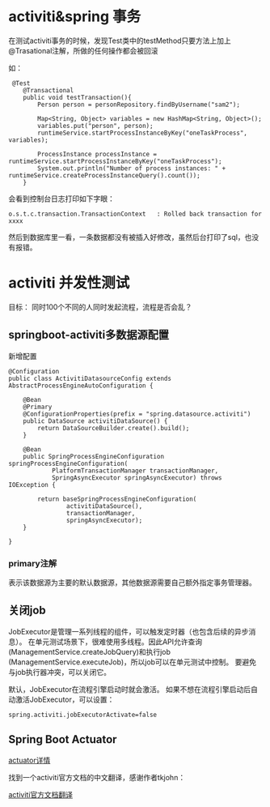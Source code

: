 # activiti&spring 事务

在测试activiti事务的时候，发现Test类中的testMethod只要方法上加上@Trasational注解，所做的任何操作都会被回滚

如：

     @Test
        @Transactional
        public void testTransaction(){
            Person person = personRepository.findByUsername("sam2");
    
            Map<String, Object> variables = new HashMap<String, Object>();
            variables.put("person", person);
            runtimeService.startProcessInstanceByKey("oneTaskProcess", variables);
    
            ProcessInstance processInstance = runtimeService.startProcessInstanceByKey("oneTaskProcess");
            System.out.println("Number of process instances: " + runtimeService.createProcessInstanceQuery().count());
        }

会看到控制台日志打印如下字眼：

    o.s.t.c.transaction.TransactionContext   : Rolled back transaction for xxxx
    
然后到数据库里一看，一条数据都没有被插入好修改，虽然后台打印了sql，也没有报错。


# activiti 并发性测试

目标：
同时100个不同的人同时发起流程，流程是否会乱？





## springboot-activiti多数据源配置

新增配置

    @Configuration
    public class ActivitiDatasourceConfig extends AbstractProcessEngineAutoConfiguration {
    
        @Bean
        @Primary
        @ConfigurationProperties(prefix = "spring.datasource.activiti")
        public DataSource activitiDataSource() {
            return DataSourceBuilder.create().build();
        }
    
        @Bean
        public SpringProcessEngineConfiguration springProcessEngineConfiguration(
                PlatformTransactionManager transactionManager,
                SpringAsyncExecutor springAsyncExecutor) throws IOException {
    
            return baseSpringProcessEngineConfiguration(
                    activitiDataSource(),
                    transactionManager,
                    springAsyncExecutor);
        }
    
    }

### primary注解

表示该数据源为主要的默认数据源，其他数据源需要自己额外指定事务管理器。




## 关闭job

JobExecutor是管理一系列线程的组件，可以触发定时器（也包含后续的异步消息）。 在单元测试场景下，很难使用多线程。因此API允许查询(ManagementService.createJobQuery)和执行job (ManagementService.executeJob)，所以job可以在单元测试中控制。 要避免与job执行器冲突，可以关闭它。

默认，JobExecutor在流程引擎启动时就会激活。 如果不想在流程引擎启动后自动激活JobExecutor，可以设置：

    spring.activiti.jobExecutorActivate=false


## Spring Boot Actuator

[actuator详情](http://www.jianshu.com/p/af9738634a21)

找到一个activiti官方文档的中文翻译，感谢作者tkjohn：

[activiti官方文档翻译](https://tkjohn.github.io/activiti-userguide/)